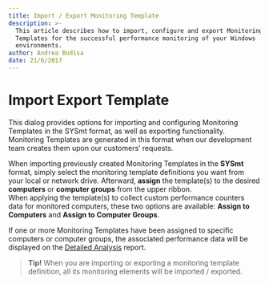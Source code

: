 ```yaml
---
title: Import / Export Monitoring Template
description: >-
  This article describes how to import, configure and export Monitoring
  Templates for the successful performance monitoring of your Windows
  environments.
author: Andrea Budisa
date: 21/6/2017
---
```


# Import Export Template

This dialog provides options for importing and configuring Monitoring Templates in the SYSmt format, as well as exporting functionality. Monitoring Templates are generated in this format when our development team creates them upon our customers’ requests.

When importing previously created Monitoring Templates in the **SYSmt** format, simply select the monitoring template definitions you want from your local or network drive. Afterward, **assign** the template\(s\) to the desired **computers** or **computer groups** from the upper ribbon.  
When applying the template\(s\) to collect custom performance counters data for monitored computers, these two options are available: **Assign to Computers** and **Assign to Computer Groups**.

If one or more Monitoring Templates have been assigned to specific computers or computer groups, the associated performance data will be displayed on the [Detailed Analysis](import-export-template.md#internal/get-to-know-syskit-monitor/reports/performance-reports/computer-performance/#detailed-analysis) report.

> **Tip!** When you are importing or exporting a monitoring template definition, all its monitoring elements will be imported / exported.

